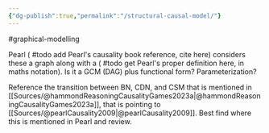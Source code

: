 ```yaml
---
{"dg-publish":true,"permalink":"/structural-causal-model/"}
---
```


#graphical-modelling 

Pearl ( #todo add Pearl's causality book reference, cite here) considers these a graph along with a ( #todo get Pearl's proper definition here, in maths notation).  Is it a GCM (DAG) plus functional form? Parameterization? 


Reference the transition between BN, CDN, and CSM that is mentioned in [[Sources/@hammondReasoningCausalityGames2023a\|@hammondReasoningCausalityGames2023a]], that is pointing to [[Sources/@pearlCausality2009\|@pearlCausality2009]]. Best find where this is mentioned in Pearl and review. 